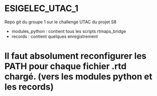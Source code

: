 # ESIGELEC_UTAC_1
Repo git du groupe 1 sur le challenge UTAC du projet S8

- modules_python : contient tous les scripts rtmaps_bridge
- records : contient quelques enregistrement



# Il faut absolument reconfigurer les PATH pour chaque fichier .rtd chargé. (vers les modules python et les records)
